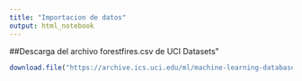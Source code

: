 ```yaml
---
title: "Importacion de datos"
output: html_notebook
---
```


##Descarga del archivo forestfires.csv de UCI Datasets"

```r
download.file("https://archive.ics.uci.edu/ml/machine-learning-databases/forest-fires/forestfires.csv", destfile = "/home/rstudio/ProyectoFinal/dataset/forestfires.csv")
```


